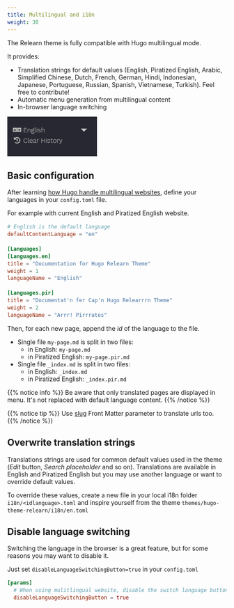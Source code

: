 ```yaml
---
title: Multilingual and i18n
weight: 30
---
```


The Relearn theme is fully compatible with Hugo multilingual mode.

It provides:

- Translation strings for default values (English, Piratized English, Arabic, Simplified Chinese, Dutch, French, German, Hindi, Indonesian, Japanese, Portuguese, Russian, Spanish, Vietnamese, Turkish). Feel free to contribute!
- Automatic menu generation from multilingual content
- In-browser language switching

![I18n menu](images/i18n-menu.gif)

## Basic configuration

After learning [how Hugo handle multilingual websites](https://gohugo.io/content-management/multilingual), define your languages in your `config.toml` file.

For example with current English and Piratized English website.

```toml
# English is the default language
defaultContentLanguage = "en"

[Languages]
[Languages.en]
title = "Documentation for Hugo Relearn Theme"
weight = 1
languageName = "English"

[Languages.pir]
title = "Documentat'n fer Cap'n Hugo Relearrrn Theme"
weight = 2
languageName = "Arrr! Pirrrates"
```

Then, for each new page, append the *id* of the language to the file.

- Single file `my-page.md` is split in two files:
    - in English: `my-page.md`
    - in Piratized English: `my-page.pir.md`
- Single file `_index.md` is split in two files:
    - in English: `_index.md`
    - in Piratized English: `_index.pir.md`

{{% notice info %}}
Be aware that only translated pages are displayed in menu. It's not replaced with default language content.
{{% /notice %}}

{{% notice tip %}}
Use [slug](https://gohugo.io/content-management/multilingual/#translate-your-content) Front Matter parameter to translate urls too.
{{% /notice %}}

## Overwrite translation strings

Translations strings are used for common default values used in the theme (*Edit* button, *Search placeholder* and so on). Translations are available in English and Piratized English but you may use another language or want to override default values.

To override these values, create a new file in your local i18n folder `i18n/<idlanguage>.toml` and inspire yourself from the theme `themes/hugo-theme-relearn/i18n/en.toml`

## Disable language switching

Switching the language in the browser is a great feature, but for some reasons you may want to disable it.

Just set `disableLanguageSwitchingButton=true` in your `config.toml`

```toml
[params]
  # When using mulitlingual website, disable the switch language button.
  disableLanguageSwitchingButton = true
```
